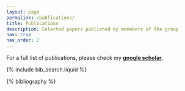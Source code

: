 ```yaml
---
layout: page
permalink: /publications/
title: Publications
description: Selected papers published by memebers of the group
nav: true
nav_order: 2
---
```

For a full list of publications, please check my **[google scholar](https://scholar.google.com/citations?user=UowM98QAAAAJ&hl=en)**.
<!-- _pages/publications.md -->

<!-- Bibsearch Feature -->

{% include bib_search.liquid %}

<div class="publications">

{% bibliography %}

</div>

